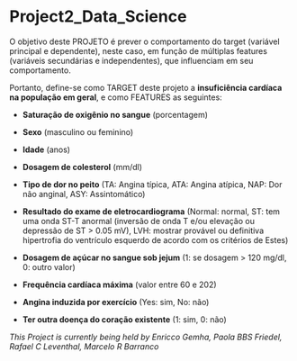 # Project2_Data_Science

O objetivo deste PROJETO é prever o comportamento do target (variável principal e dependente), neste caso, em função de múltiplas features (variáveis secundárias e independentes), que influenciam em seu comportamento.

Portanto, define-se como TARGET deste projeto a **insuficiência cardíaca na população em geral**, e como FEATURES as seguintes:

- **Saturação de oxigênio no sangue** (porcentagem)

- **Sexo** (masculino ou feminino)

- **Idade** (anos)

- **Dosagem de colesterol** (mm/dl)

- **Tipo de dor no peito** (TA: Angina típica, ATA: Angina atípica, NAP: Dor não anginal, ASY: Assintomático)

- **Resultado do exame de eletrocardiograma** (Normal: normal, ST: tem uma onda ST-T anormal (inversão de onda T e/ou elevação ou depressão de ST > 0.05 mV), LVH: mostrar provável ou definitiva hipertrofia do ventrículo esquerdo de acordo com os critérios de Estes)

- **Dosagem de açúcar no sangue sob jejum** (1: se dosagem > 120 mg/dl, 0: outro valor)

- **Frequência cardíaca máxima** (valor entre 60 e 202)

- **Angina induzida por exercício** (Yes: sim, No: não)

- **Ter outra doença do coração existente** (1: sim, 0: não)




_This Project is currently being held by Enricco Gemha, Paola BBS Friedel, Rafael C Leventhal, Marcelo R Barranco_

